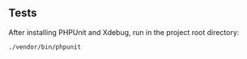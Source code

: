 ## Tests

After installing PHPUnit and Xdebug, run in the project root directory:

```bash
./vendor/bin/phpunit
```
